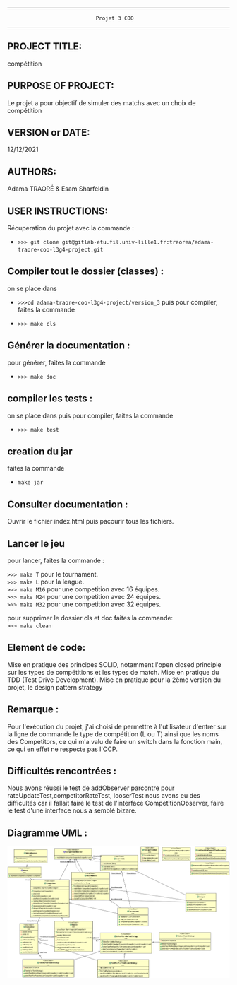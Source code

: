 ------------------------------------------------------------------------
                                Projet 3 COO
------------------------------------------------------------------------
## PROJECT TITLE:
  compétition

## PURPOSE OF PROJECT:

  Le projet a pour objectif de simuler des matchs avec un choix de compétition
## VERSION or DATE:

  12/12/2021
  

## AUTHORS:

  Adama TRAORÉ & Esam Sharfeldin

## USER INSTRUCTIONS:

  Récuperation du projet avec la commande :

  * `>>> git clone git@gitlab-etu.fil.univ-lille1.fr:traorea/adama-traore-coo-l3g4-project.git `


  ## Compiler tout le dossier (classes) :

  on se place dans 
  * `>>>cd adama-traore-coo-l3g4-project/version_3`
  puis pour compiler, faites la commande 

 *  `>>> make cls `


  ## Générer la documentation :
   pour générer, faites la commande 
  
  * `>>> make doc`

  ## compiler les tests :
  on se place dans 
  puis pour compiler, faites la commande 
 * `>>> make test`

  ## creation du jar

  faites la commande
  
  * `make jar`


  ## Consulter documentation :

Ouvrir le fichier index.html puis pacourir tous les fichiers.

## Lancer le jeu

 pour lancer, faites la commande :

 `>>> make T`   pour le tournament.                                                          
 `>>> make L`   pour la league.                                                                     
 `>>> make M16`   pour une competition avec 16 équipes.                                             
 `>>> make M24`    pour une competition avec 24 équipes.                                             
 `>>> make M32` pour une competition avec 32 équipes.                                                


 pour supprimer le dossier cls et doc faites la commande:                                            
 `>>> make clean`


## Element de code:
  Mise en pratique des principes SOLID, notamment l'open closed principle sur les types de compétitions et les types de match. Mise en pratique du TDD (Test Drive Development).  Mise en pratique pour la 2ème version du projet, le design pattern strategy


## Remarque :
  Pour l'exécution du projet, j'ai choisi de permettre à l'utilisateur d'entrer sur la ligne de commande le type de compétition (L ou T) ainsi que les noms des Competitors, ce qui m'a valu de faire un switch dans la fonction main, ce qui en effet ne respecte pas l'OCP.

## Difficultés rencontrées :
 Nous avons réussi le test de addObserver
 parcontre pour rateUpdateTest,competitorRateTest, looserTest nous avons eu des difficultés car il fallait faire le test de l'interface CompetitionObserver, faire le test d'une interface nous a semblé bizare.
## Diagramme UML :
![Screenshot](../version_3/uml/diagramme.png)
